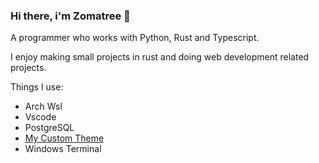 ### Hi there, i'm Zomatree 👋

A programmer who works with Python, Rust and Typescript.

I enjoy making small projects in rust and doing web development related projects.

Things I use:
  - Arch Wsl
  - Vscode
  - PostgreSQL
  - [My Custom Theme](https://github.com/Zomatree/horizon-theme-vscode)
  - Windows Terminal
